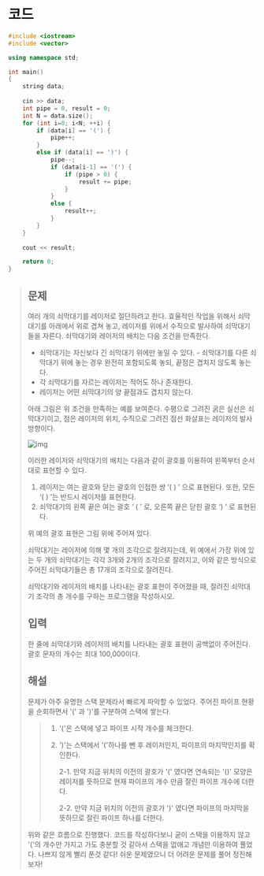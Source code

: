 # 코드

```c++
#include <iostream>
#include <vector>

using namespace std;

int main()
{
    string data;
    
    cin >> data;
    int pipe = 0, result = 0;
    int N = data.size();
    for (int i=0; i<N; ++i) {
        if (data[i] == '(') {
            pipe++;
        }
        else if (data[i] == ')') {
            pipe--;
            if (data[i-1] == '(') {
                if (pipe > 0) {
                    result += pipe;
                }
            }
            else {
                result++;
            }
        }
    }
    
    cout << result;

    return 0;
}
```



> ## 문제
>
> 여러 개의 쇠막대기를 레이저로 절단하려고 한다. 효율적인 작업을 위해서 쇠막대기를 아래에서 위로 겹쳐 놓고, 레이저를 위에서 수직으로 발사하여 쇠막대기들을 자른다. 쇠막대기와 레이저의 배치는 다음 조건을 만족한다.
>
> - 쇠막대기는 자신보다 긴 쇠막대기 위에만 놓일 수 있다. - 쇠막대기를 다른 쇠막대기 위에 놓는 경우 완전히 포함되도록 놓되, 끝점은 겹치지 않도록 놓는다.
> - 각 쇠막대기를 자르는 레이저는 적어도 하나 존재한다.
> - 레이저는 어떤 쇠막대기의 양 끝점과도 겹치지 않는다.
>
> 아래 그림은 위 조건을 만족하는 예를 보여준다. 수평으로 그려진 굵은 실선은 쇠막대기이고, 점은 레이저의 위치, 수직으로 그려진 점선 화살표는 레이저의 발사 방향이다.
>
> ![img](https://onlinejudgeimages.s3-ap-northeast-1.amazonaws.com/problem/10799/1.png)
>
> 이러한 레이저와 쇠막대기의 배치는 다음과 같이 괄호를 이용하여 왼쪽부터 순서대로 표현할 수 있다.
>
> 1. 레이저는 여는 괄호와 닫는 괄호의 인접한 쌍 ‘( ) ’ 으로 표현된다. 또한, 모든 ‘( ) ’는 반드시 레이저를 표현한다.
> 2. 쇠막대기의 왼쪽 끝은 여는 괄호 ‘ ( ’ 로, 오른쪽 끝은 닫힌 괄호 ‘) ’ 로 표현된다.
>
> 위 예의 괄호 표현은 그림 위에 주어져 있다.
>
> 쇠막대기는 레이저에 의해 몇 개의 조각으로 잘려지는데, 위 예에서 가장 위에 있는 두 개의 쇠막대기는 각각 3개와 2개의 조각으로 잘려지고, 이와 같은 방식으로 주어진 쇠막대기들은 총 17개의 조각으로 잘려진다.
>
> 쇠막대기와 레이저의 배치를 나타내는 괄호 표현이 주어졌을 때, 잘려진 쇠막대기 조각의 총 개수를 구하는 프로그램을 작성하시오.
>
> ## 입력
>
> 한 줄에 쇠막대기와 레이저의 배치를 나타내는 괄호 표현이 공백없이 주어진다. 괄호 문자의 개수는 최대 100,000이다.
>
> ## 해설
>
> 문제가 아주 유명한 스택 문제라서 빠르게 파악할 수 있었다. 주어진 파이프 현황을 순회하면서 '(' 과 ')'를 구분하여 스택에 쌓는다.
>
> > 1. '('은 스택에 넣고 파이프 시작 개수를 체크한다.
> >
> > 2. ')'는 스택에서 '('하나를 뺀 후 레이저인지, 파이프의 마지막인지를 확인한다.
> >
> >    2-1. 만약 지금 위치의 이전의 괄호가 '(' 였다면 연속되는 '()' 모양은 레이저를 뜻하므로 현재 파이프의 개수 만큼 잘린 파이프 개수에 더한다.
> >
> >    2-2. 만약 지금 위치의 이전의 괄호가 ')' 였다면 파이프의 마지막을 뜻하므로 잘린 파이프 하나를 더한다.
>
> 위와 같은 흐름으로 진행했다. 코드를 작성하다보니 굳이 스택을 이용하지 않고 '('의 개수만 가지고 가도 충분할 것 같아서 스택을 없애고 개념만 이용하여 풀었다. 나쁘지 않게 빨리 푼것 같다! 쉬운 문제였으니 더 어려운 문제를 풀어 정진해보자!

